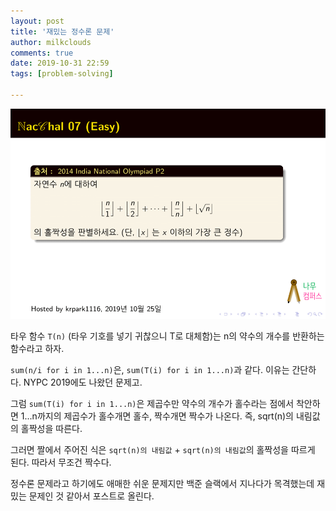 ```yaml
---
layout: post
title: '재밌는 정수론 문제'
author: milkclouds
comments: true
date: 2019-10-31 22:59
tags: [problem-solving]

---
```

 

![png](/files/홀짝판별.png)

타우 함수 `T(n)` (타우 기호를 넣기 귀찮으니 T로 대체함)는 n의 약수의 개수를 반환하는 함수라고 하자.  

`sum(n/i for i in 1...n)`은, `sum(T(i) for i in 1...n)`과 같다. 이유는 간단하다. NYPC 2019에도 나왔던 문제고.  


그럼 `sum(T(i) for i in 1...n)`은 제곱수만 약수의 개수가 홀수라는 점에서 착안하면 1...n까지의 제곱수가 홀수개면 홀수, 짝수개면 짝수가 나온다.  즉, sqrt(n)의 내림값의 홀짝성을 따른다.  

그러면 짤에서 주어진 식은 `sqrt(n)의 내림값` + `sqrt(n)의 내림값`의 홀짝성을 따르게 된다. 따라서 무조건 짝수다.  


정수론 문제라고 하기에도 애매한 쉬운 문제지만 백준 슬랙에서 지나다가 목격했는데 재밌는 문제인 것 같아서 포스트로 올린다.